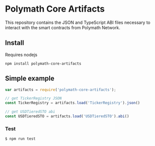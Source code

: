 # Polymath Core Artifacts

This repository contains the JSON and TypeScript ABI files necessary to interact with the smart contracts from Polymath Network.

## Install

Requires nodejs

    npm install polymath-core-artifacts

## Simple example

```js
var artifacts = require('polymath-core-artifacts');

// get TickerRegistry JSON
const TickerRegistry = artifacts.load('TickerRegistry').json()

// get USDTieredSTO abi
const USDTieredSTO = artifacts.load('USDTieredSTO').abi()
```

### Test

```js
$ npm run test
```
